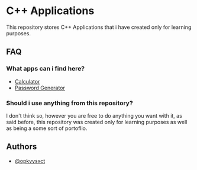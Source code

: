 # C++ Applications

This repository stores C++ Applications that i have created only for learning purposes.

## FAQ

### What apps can i find here?

- [Calculator](https://github.com/opkvysxct/CPP-Projects/tree/main/App%201%20-%20Calculator)
- [Password Generator](https://github.com/opkvysxct/CPP-Projects/tree/main/App%202%20-%20Password_Generator)

### Should i use anything from this repository?

I don't think so, however you are free to do anything you want with it, as said before, this repository was created only for learning purposes as well as being a some sort of portoflio.

## Authors

- [@opkvysxct](https://github.com/opkvysxct)
